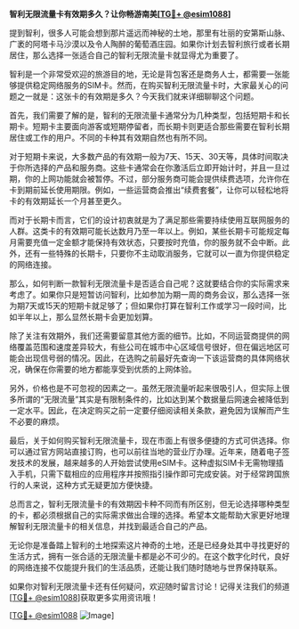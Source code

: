 **智利无限流量卡有效期多久？让你畅游南美[[TG💪+ @esim1088](https://t.me/s/esim1088)]**

提到智利，很多人可能会想到那片遥远而神秘的土地，那里有壮丽的安第斯山脉、广袤的阿塔卡马沙漠以及令人陶醉的葡萄酒庄园。如果你计划去智利旅行或者长期居住，那么选择一张适合自己的智利无限流量卡就显得尤为重要了。

智利是一个非常受欢迎的旅游目的地，无论是背包客还是商务人士，都需要一张能够提供稳定网络服务的SIM卡。然而，在购买智利无限流量卡时，大家最关心的问题之一就是：这张卡的有效期是多久？今天我们就来详细聊聊这个问题。

首先，我们需要了解的是，智利的无限流量卡通常分为几种类型，包括短期卡和长期卡。短期卡主要面向游客或短期停留者，而长期卡则更适合那些需要在智利长期居住或工作的用户。不同的卡种其有效期自然也有所不同。

对于短期卡来说，大多数产品的有效期一般为7天、15天、30天等，具体时间取决于你所选择的产品和服务商。这些卡通常会在你激活后立即开始计时，并且一旦过期，你的上网功能就会被暂停。不过，部分服务商可能会提供续费选项，允许你在卡到期前延长使用期限。例如，一些运营商会推出“续费套餐”，让你可以轻松地将卡的有效期延长一个月甚至更久。

而对于长期卡而言，它们的设计初衷就是为了满足那些需要持续使用互联网服务的人群。这类卡的有效期可能长达数月乃至一年以上。例如，某些长期卡可能规定每月需要充值一定金额才能保持有效状态，只要按时充值，你的服务就不会中断。此外，还有一些特殊的长期卡，只要你不主动取消服务，它就可以一直为你提供稳定的网络连接。

那么，如何判断一款智利无限流量卡是否适合自己呢？这就要结合你的实际需求来考虑了。如果你只是短暂访问智利，比如参加为期一周的商务会议，那么选择一张为期7天或15天的短期卡就足够了；但如果你打算在智利工作或学习一段时间，比如半年以上，那么显然长期卡会更加划算。

除了关注有效期外，我们还需要留意其他方面的细节。比如，不同运营商提供的网络覆盖范围和速度差异较大，有些公司在城市中心区域信号很好，但在偏远地区可能会出现信号弱的情况。因此，在选购之前最好先查询一下该运营商的具体网络状况，确保在你需要的地方都能享受到优质的上网体验。

另外，价格也是不可忽视的因素之一。虽然无限流量听起来很吸引人，但实际上很多所谓的“无限流量”其实是有限制条件的，比如达到某个数据量后网速会被降低到一定水平。因此，在决定购买之前一定要仔细阅读相关条款，避免因为误解而产生不必要的麻烦。

最后，关于如何购买智利无限流量卡，现在市面上有很多便捷的方式可供选择。你可以通过官方网站直接订购，也可以前往当地的营业厅办理。近年来，随着电子签发技术的发展，越来越多的人开始尝试使用eSIM卡。这种虚拟SIM卡无需物理插入手机，只需下载相应的应用程序并按照指引操作即可完成安装。对于经常跨国旅行的人来说，这种方式无疑更加方便快捷。

总而言之，智利无限流量卡的有效期因卡种不同而有所区别，但无论选择哪种类型的卡，都必须根据自己的实际需求做出合理的选择。希望本文能帮助大家更好地理解智利无限流量卡的相关信息，并找到最适合自己的产品。

无论你是准备踏上智利的土地探索这片神奇的土地，还是已经身处其中寻找更好的生活方式，拥有一张合适的无限流量卡都是必不可少的。在这个数字化时代，良好的网络连接不仅能提升我们的生活品质，还能让我们随时随地与世界保持联系。

如果你对智利无限流量卡还有任何疑问，欢迎随时留言讨论！记得关注我们的频道[[TG💪+ @esim1088](https://t.me/s/esim1088)]获取更多实用资讯哦！

[[TG💪+ @esim1088](https://t.me/s/esim1088) ![Image](https://i.postimg.cc/4NQfJmqS/Snipaste-2025-05-13-00-14-12.png)]